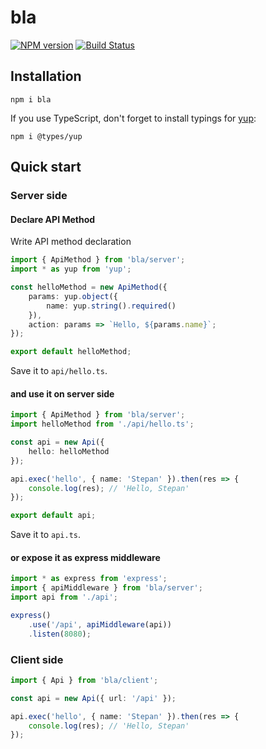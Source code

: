 # bla 
[![NPM version](https://badge.fury.io/js/bla.svg)](http://badge.fury.io/js/bla) [![Build Status](https://secure.travis-ci.org/baby-loris/bla.svg)](http://travis-ci.org/baby-loris/bla)

## Installation
```
npm i bla
```
If you use TypeScript, don't forget to install typings for [yup](https://github.com/jquense/yup):

```
npm i @types/yup
```

## Quick start
### Server side
#### Declare API Method

Write API method declaration
```ts
import { ApiMethod } from 'bla/server';
import * as yup from 'yup';

const helloMethod = new ApiMethod({
    params: yup.object({
        name: yup.string().required()
    }),
    action: params => `Hello, ${params.name}`;
});

export default helloMethod;
```

Save it to `api/hello.ts`.

#### and use it on server side
```ts
import { ApiMethod } from 'bla/server';
import helloMethod from './api/hello.ts';

const api = new Api({
    hello: helloMethod
});

api.exec('hello', { name: 'Stepan' }).then(res => {
    console.log(res); // 'Hello, Stepan'
});

export default api;
```

Save it to `api.ts`.

#### or expose it as express middleware
```ts
import * as express from 'express';
import { apiMiddleware } from 'bla/server';
import api from './api';

express()
    .use('/api', apiMiddleware(api))
    .listen(8080);
```

### Client side
```ts
import { Api } from 'bla/client';

const api = new Api({ url: '/api' });

api.exec('hello', { name: 'Stepan' }).then(res => {
    console.log(res); // 'Hello, Stepan'
});
```
